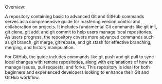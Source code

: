 Overview:<br>

A repository containing basic to advanced Git and GitHub commands serves as a comprehensive guide for mastering version control and collaboration on projects. It includes fundamental Git commands like git init, git clone, git add, and git commit to help users manage local repositories. As users progress, the repository covers more advanced commands such as git branch, git merge, git rebase, and git stash for effective branching, merging, and history manipulation.

For GitHub, the guide includes commands like git push and git pull to sync local changes with remote repositories, along with explanations of how to manage issues, pull requests, and forks. This repository is ideal for both beginners and experienced developers looking to enhance their Git and GitHub workflow.
